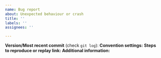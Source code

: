 ```yaml
---
name: Bug report
about: Unexpected behaviour or crash
title: ''
labels: ''
assignees: ''

---
```


**Version/Most recent commit** (check `git log`):
**Convention settings:**
**Steps to reproduce or replay link:**
**Additional information:**
